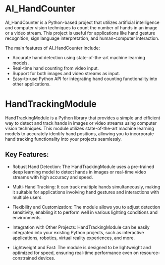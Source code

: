 # AI_HandCounter

AI_HandCounter is a Python-based project that utilizes artificial intelligence and computer vision techniques to count the number of hands in an image or a video stream. This project is useful for applications like hand gesture recognition, sign language interpretation, and human-computer interaction.

The main features of AI_HandCounter include:

* Accurate hand detection using state-of-the-art machine learning models.
* Real-time hand counting from video input.
* Support for both images and video streams as input.
* Easy-to-use Python API for integrating hand counting functionality into other applications.

# HandTrackingModule

HandTrackingModule is a Python library that provides a simple and efficient way to detect and track hands in images or video streams using computer vision techniques. This module utilizes state-of-the-art machine learning models to accurately identify hand positions, allowing you to incorporate hand tracking functionality into your projects seamlessly.

## Key Features:

* Robust Hand Detection: The HandTrackingModule uses a pre-trained deep learning model to detect hands in images or real-time video streams with high accuracy and speed.

* Multi-Hand Tracking: It can track multiple hands simultaneously, making it suitable for applications involving hand gestures and interactions with multiple users.

* Flexibility and Customization: The module allows you to adjust detection sensitivity, enabling it to perform well in various lighting conditions and environments.

* Integration with Other Projects: HandTrackingModule can be easily integrated into your existing Python projects, such as interactive applications, robotics, virtual reality experiences, and more.

* Lightweight and Fast: The module is designed to be lightweight and optimized for speed, ensuring real-time performance even on resource-constrained devices.
